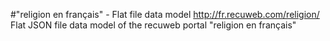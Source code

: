 #"religion en français" - Flat file data model
http://fr.recuweb.com/religion/
Flat JSON file data model of the recuweb portal "religion en français"
